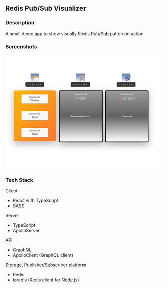 ## Redis Pub/Sub Visualizer

### Description

A small demo app to show visually Redis Pub/Sub pattern in action

### Screenshots

![Redis Pub/Sub Visualizer](https://github.com/mihailgaberov/redis-pub-sub-visualized/blob/main/screenshots/redis-pub-sub-visualizer.png)

### Tech Stack

Client

- React with TypeScript
- SASS

Server

- TypeScript
- ApolloServer

API

- GraphQL
- ApolloClient (GraphQL client)

Storage, Publisher/Subscriber platform

- Redis
- ioredis (Redis client for Node.js)
